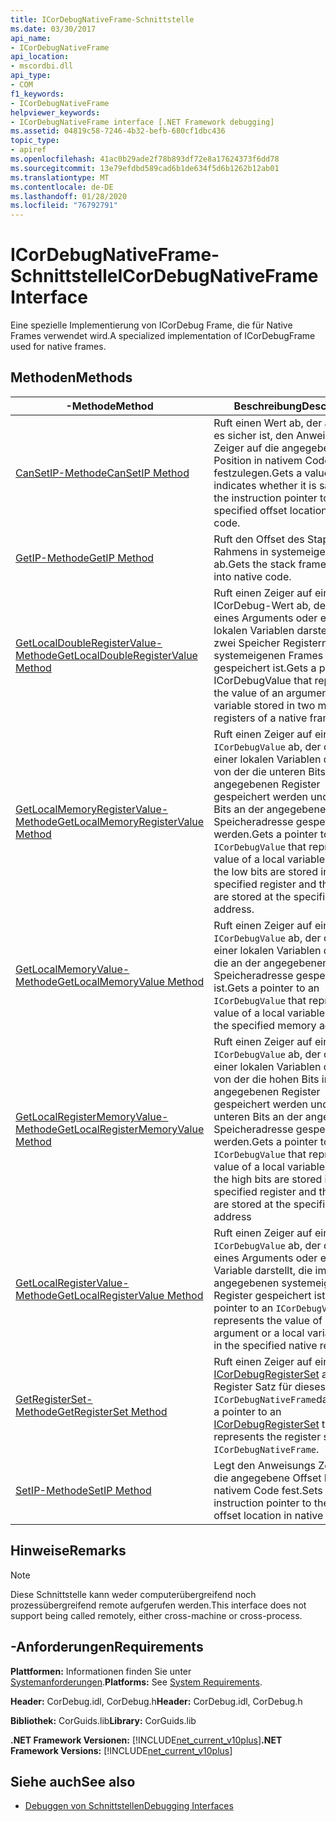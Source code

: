 ```yaml
---
title: ICorDebugNativeFrame-Schnittstelle
ms.date: 03/30/2017
api_name:
- ICorDebugNativeFrame
api_location:
- mscordbi.dll
api_type:
- COM
f1_keywords:
- ICorDebugNativeFrame
helpviewer_keywords:
- ICorDebugNativeFrame interface [.NET Framework debugging]
ms.assetid: 04819c58-7246-4b32-befb-680cf1dbc436
topic_type:
- apiref
ms.openlocfilehash: 41ac0b29ade2f78b893df72e8a17624373f6dd78
ms.sourcegitcommit: 13e79efdbd589cad6b1de634f5d6b1262b12ab01
ms.translationtype: MT
ms.contentlocale: de-DE
ms.lasthandoff: 01/28/2020
ms.locfileid: "76792791"
---
```

# <a name="icordebugnativeframe-interface"></a><span data-ttu-id="2fdfd-102">ICorDebugNativeFrame-Schnittstelle</span><span class="sxs-lookup"><span data-stu-id="2fdfd-102">ICorDebugNativeFrame Interface</span></span>

<span data-ttu-id="2fdfd-103">Eine spezielle Implementierung von ICorDebug Frame, die für Native Frames verwendet wird.</span><span class="sxs-lookup"><span data-stu-id="2fdfd-103">A specialized implementation of ICorDebugFrame used for native frames.</span></span>  
  
## <a name="methods"></a><span data-ttu-id="2fdfd-104">Methoden</span><span class="sxs-lookup"><span data-stu-id="2fdfd-104">Methods</span></span>  
  
|<span data-ttu-id="2fdfd-105">-Methode</span><span class="sxs-lookup"><span data-stu-id="2fdfd-105">Method</span></span>|<span data-ttu-id="2fdfd-106">Beschreibung</span><span class="sxs-lookup"><span data-stu-id="2fdfd-106">Description</span></span>|  
|------------|-----------------|  
|[<span data-ttu-id="2fdfd-107">CanSetIP-Methode</span><span class="sxs-lookup"><span data-stu-id="2fdfd-107">CanSetIP Method</span></span>](icordebugnativeframe-cansetip-method.md)|<span data-ttu-id="2fdfd-108">Ruft einen Wert ab, der angibt, ob es sicher ist, den Anweisungs Zeiger auf die angegebene Offset Position in nativem Code festzulegen.</span><span class="sxs-lookup"><span data-stu-id="2fdfd-108">Gets a value that indicates whether it is safe to set the instruction pointer to the specified offset location in native code.</span></span>|  
|[<span data-ttu-id="2fdfd-109">GetIP-Methode</span><span class="sxs-lookup"><span data-stu-id="2fdfd-109">GetIP Method</span></span>](icordebugnativeframe-getip-method.md)|<span data-ttu-id="2fdfd-110">Ruft den Offset des Stapel Rahmens in systemeigenen Code ab.</span><span class="sxs-lookup"><span data-stu-id="2fdfd-110">Gets the stack frame's offset into native code.</span></span>|  
|[<span data-ttu-id="2fdfd-111">GetLocalDoubleRegisterValue-Methode</span><span class="sxs-lookup"><span data-stu-id="2fdfd-111">GetLocalDoubleRegisterValue Method</span></span>](icordebugnativeframe-getlocaldoubleregistervalue-method.md)|<span data-ttu-id="2fdfd-112">Ruft einen Zeiger auf einen ICorDebug-Wert ab, der den Wert eines Arguments oder einer lokalen Variablen darstellt, die in zwei Speicher Registern eines systemeigenen Frames gespeichert ist.</span><span class="sxs-lookup"><span data-stu-id="2fdfd-112">Gets a pointer to an ICorDebugValue that represents the value of an argument or local variable stored in two memory registers of a native frame.</span></span>|  
|[<span data-ttu-id="2fdfd-113">GetLocalMemoryRegisterValue-Methode</span><span class="sxs-lookup"><span data-stu-id="2fdfd-113">GetLocalMemoryRegisterValue Method</span></span>](icordebugnativeframe-getlocalmemoryregistervalue-method.md)|<span data-ttu-id="2fdfd-114">Ruft einen Zeiger auf einen `ICorDebugValue` ab, der den Wert einer lokalen Variablen darstellt, von der die unteren Bits im angegebenen Register gespeichert werden und die hohen Bits an der angegebenen Speicheradresse gespeichert werden.</span><span class="sxs-lookup"><span data-stu-id="2fdfd-114">Gets a pointer to an `ICorDebugValue` that represents the value of a local variable, of which the low bits are stored in the specified register and the high bits are stored at the specified memory address.</span></span>|  
|[<span data-ttu-id="2fdfd-115">GetLocalMemoryValue-Methode</span><span class="sxs-lookup"><span data-stu-id="2fdfd-115">GetLocalMemoryValue Method</span></span>](icordebugnativeframe-getlocalmemoryvalue-method.md)|<span data-ttu-id="2fdfd-116">Ruft einen Zeiger auf einen `ICorDebugValue` ab, der den Wert einer lokalen Variablen darstellt, die an der angegebenen Speicheradresse gespeichert ist.</span><span class="sxs-lookup"><span data-stu-id="2fdfd-116">Gets a pointer to an `ICorDebugValue` that represents the value of a local variable stored at the specified memory address.</span></span>|  
|[<span data-ttu-id="2fdfd-117">GetLocalRegisterMemoryValue-Methode</span><span class="sxs-lookup"><span data-stu-id="2fdfd-117">GetLocalRegisterMemoryValue Method</span></span>](icordebugnativeframe-getlocalregistermemoryvalue-method.md)|<span data-ttu-id="2fdfd-118">Ruft einen Zeiger auf einen `ICorDebugValue` ab, der den Wert einer lokalen Variablen darstellt, von der die hohen Bits im angegebenen Register gespeichert werden und die unteren Bits an der angegebenen Speicheradresse gespeichert werden.</span><span class="sxs-lookup"><span data-stu-id="2fdfd-118">Gets a pointer to an `ICorDebugValue` that represents the value of a local variable, of which the high bits are stored in the specified register and the low bits are stored at the specified memory address</span></span>|  
|[<span data-ttu-id="2fdfd-119">GetLocalRegisterValue-Methode</span><span class="sxs-lookup"><span data-stu-id="2fdfd-119">GetLocalRegisterValue Method</span></span>](icordebugnativeframe-getlocalregistervalue-method.md)|<span data-ttu-id="2fdfd-120">Ruft einen Zeiger auf einen `ICorDebugValue` ab, der den Wert eines Arguments oder eine lokale Variable darstellt, die im angegebenen systemeigenen Register gespeichert ist.</span><span class="sxs-lookup"><span data-stu-id="2fdfd-120">Gets a pointer to an `ICorDebugValue` that represents the value of an argument or a local variable stored in the specified native register.</span></span>|  
|[<span data-ttu-id="2fdfd-121">GetRegisterSet-Methode</span><span class="sxs-lookup"><span data-stu-id="2fdfd-121">GetRegisterSet Method</span></span>](icordebugnativeframe-getregisterset-method.md)|<span data-ttu-id="2fdfd-122">Ruft einen Zeiger auf ein [ICorDebugRegisterSet](icordebugregisterset-interface.md) ab, das den Register Satz für dieses `ICorDebugNativeFrame`darstellt.</span><span class="sxs-lookup"><span data-stu-id="2fdfd-122">Gets a pointer to an [ICorDebugRegisterSet](icordebugregisterset-interface.md) that represents the register set for this `ICorDebugNativeFrame`.</span></span>|  
|[<span data-ttu-id="2fdfd-123">SetIP-Methode</span><span class="sxs-lookup"><span data-stu-id="2fdfd-123">SetIP Method</span></span>](icordebugnativeframe-setip-method.md)|<span data-ttu-id="2fdfd-124">Legt den Anweisungs Zeiger auf die angegebene Offset Position in nativem Code fest.</span><span class="sxs-lookup"><span data-stu-id="2fdfd-124">Sets the instruction pointer to the specified offset location in native code.</span></span>|  
  
## <a name="remarks"></a><span data-ttu-id="2fdfd-125">Hinweise</span><span class="sxs-lookup"><span data-stu-id="2fdfd-125">Remarks</span></span>  
  
> [!NOTE]
> <span data-ttu-id="2fdfd-126">Diese Schnittstelle kann weder computerübergreifend noch prozessübergreifend remote aufgerufen werden.</span><span class="sxs-lookup"><span data-stu-id="2fdfd-126">This interface does not support being called remotely, either cross-machine or cross-process.</span></span>  
  
## <a name="requirements"></a><span data-ttu-id="2fdfd-127">-Anforderungen</span><span class="sxs-lookup"><span data-stu-id="2fdfd-127">Requirements</span></span>  
 <span data-ttu-id="2fdfd-128">**Plattformen:** Informationen finden Sie unter [Systemanforderungen](../../../../docs/framework/get-started/system-requirements.md).</span><span class="sxs-lookup"><span data-stu-id="2fdfd-128">**Platforms:** See [System Requirements](../../../../docs/framework/get-started/system-requirements.md).</span></span>  
  
 <span data-ttu-id="2fdfd-129">**Header:** CorDebug.idl, CorDebug.h</span><span class="sxs-lookup"><span data-stu-id="2fdfd-129">**Header:** CorDebug.idl, CorDebug.h</span></span>  
  
 <span data-ttu-id="2fdfd-130">**Bibliothek:** CorGuids.lib</span><span class="sxs-lookup"><span data-stu-id="2fdfd-130">**Library:** CorGuids.lib</span></span>  
  
 <span data-ttu-id="2fdfd-131">**.NET Framework Versionen:** [!INCLUDE[net_current_v10plus](../../../../includes/net-current-v10plus-md.md)]</span><span class="sxs-lookup"><span data-stu-id="2fdfd-131">**.NET Framework Versions:** [!INCLUDE[net_current_v10plus](../../../../includes/net-current-v10plus-md.md)]</span></span>  
  
## <a name="see-also"></a><span data-ttu-id="2fdfd-132">Siehe auch</span><span class="sxs-lookup"><span data-stu-id="2fdfd-132">See also</span></span>

- [<span data-ttu-id="2fdfd-133">Debuggen von Schnittstellen</span><span class="sxs-lookup"><span data-stu-id="2fdfd-133">Debugging Interfaces</span></span>](debugging-interfaces.md)
